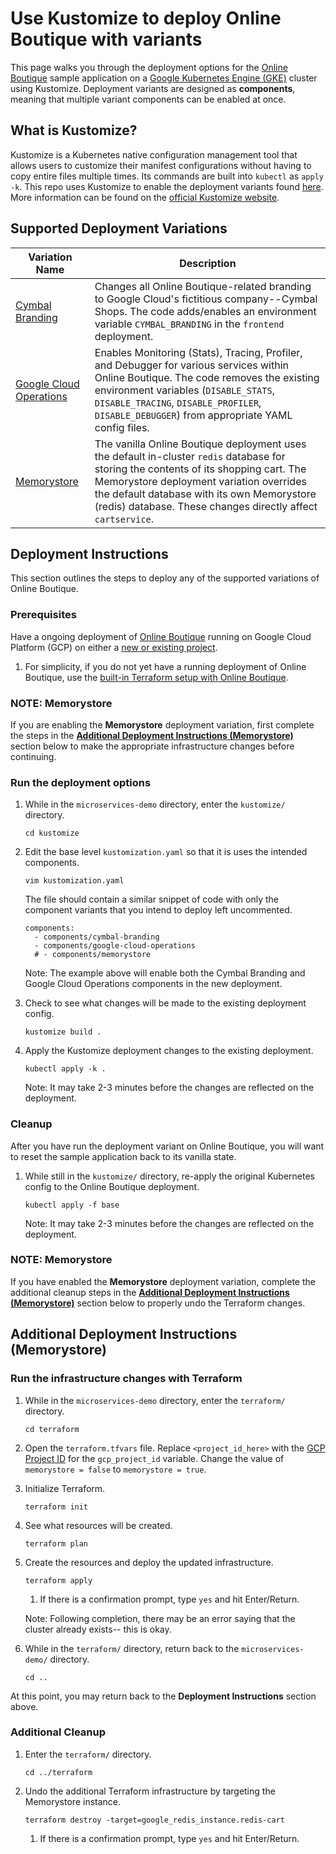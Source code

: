 # Use Kustomize to deploy Online Boutique with variants
This page walks you through the deployment options for the [Online Boutique](https://github.com/GoogleCloudPlatform/microservices-demo) sample application on a [Google Kubernetes Engine (GKE)](https://cloud.google.com/kubernetes-engine) cluster using Kustomize. Deployment variants are designed as **components**, meaning that multiple variant components can be enabled at once.

## What is Kustomize?
Kustomize is a Kubernetes native configuration management tool that allows users to customize their manifest configurations without having to copy entire files multiple times. Its commands are built into `kubectl` as `apply -k`. This repo uses Kustomize to enable the deployment variants found [here](https://github.com/GoogleCloudPlatform/microservices-demo#other-deployment-options). More information can be found on the [official Kustomize website](https://kustomize.io/).

## Supported Deployment Variations
| **Variation Name**                                                                                                         | **Description**                                                                                                                                                                                                                                                                                |
|----------------------------------------------------------------------------------------------------------------------------|------------------------------------------------------------------------------------------------------------------------------------------------------------------------------------------------------------------------------------------------------------------------------------------------|
| [Cymbal Branding](https://github.com/GoogleCloudPlatform/microservices-demo/blob/main/docs/cymbal-shops.md)                | Changes all Online Boutique-related branding to Google Cloud's fictitious company--Cymbal Shops. The code adds/enables an environment variable `CYMBAL_BRANDING` in the `frontend` deployment.                                                                                                 |
| [Google Cloud Operations](https://github.com/GoogleCloudPlatform/microservices-demo/blob/main/docs/gcp-instrumentation.md) | Enables Monitoring (Stats), Tracing, Profiler, and Debugger for various services within Online Boutique. The code removes the existing environment variables (`DISABLE_STATS`, `DISABLE_TRACING`, `DISABLE_PROFILER`, `DISABLE_DEBUGGER`) from appropriate YAML config files.                  |
| [Memorystore](https://github.com/GoogleCloudPlatform/microservices-demo/blob/main/docs/memorystore.md)                     | The vanilla Online Boutique deployment uses the default in-cluster `redis` database for storing the contents of its shopping cart. The Memorystore deployment variation overrides the default database with its own Memorystore (redis) database. These changes directly affect `cartservice`. |

## Deployment Instructions
This section outlines the steps to deploy any of the supported variations of Online Boutique. 

### Prerequisites
Have a ongoing deployment of [Online Boutique](https://github.com/GoogleCloudPlatform/microservices-demo) running on Google Cloud Platform (GCP) on either a [new or existing project](https://cloud.google.com/resource-manager/docs/creating-managing-projects#console).

1. For simplicity, if you do not yet have a running deployment of Online Boutique, use the [built-in Terraform setup with Online Boutique](https://github.com/GoogleCloudPlatform/microservices-demo/tree/main/terraform).

### NOTE: Memorystore
If you are enabling the **Memorystore** deployment variation, first complete the steps in the **[Additional Deployment Instructions (Memorystore)](https://github.com/GoogleCloudPlatform/microservices-demo/edit/readme/kustomize/README.md#additional-deployment-instructions-memorystore)** section below to make the appropriate infrastructure changes before continuing.

### Run the deployment options
1. While in the `microservices-demo` directory, enter the `kustomize/` directory.
    ```
    cd kustomize
    ```

1. Edit the base level `kustomization.yaml` so that it is uses the intended components.
    ```
    vim kustomization.yaml
    ```

    The file should contain a similar snippet of code with only the component variants that you intend to deploy left uncommented.
    ```
    components:
      - components/cymbal-branding
      - components/google-cloud-operations
      # - components/memorystore
     ```

    Note: The example above will enable both the Cymbal Branding and Google Cloud Operations components in the new deployment.

1. Check to see what changes will be made to the existing deployment config.
    ```
    kustomize build .
    ```

1. Apply the Kustomize deployment changes to the existing deployment.
    ```
    kubectl apply -k .
    ```

    Note: It may take 2-3 minutes before the changes are reflected on the deployment.

### Cleanup
After you have run the deployment variant on Online Boutique, you will want to reset the sample application back to its vanilla state.

1. While still in the `kustomize/` directory, re-apply the original Kubernetes config to the Online Boutique deployment.
    ```
    kubectl apply -f base
    ```
    
    Note: It may take 2-3 minutes before the changes are reflected on the deployment.

### NOTE: Memorystore
If you have enabled the **Memorystore** deployment variation, complete the additional cleanup steps in the **[Additional Deployment Instructions (Memorystore)](https://github.com/GoogleCloudPlatform/microservices-demo/edit/readme/kustomize/README.md#additional-deployment-instructions-memorystore)** section below to properly undo the Terraform changes.

## Additional Deployment Instructions (Memorystore)
### Run the infrastructure changes with Terraform
1. While in the `microservices-demo` directory, enter the `terraform/` directory.
    ```
    cd terraform
    ```

1. Open the `terraform.tfvars` file. Replace `<project_id_here>` with the [GCP Project ID](https://cloud.google.com/resource-manager/docs/creating-managing-projects?hl=en#identifying_projects) for the `gcp_project_id` variable. Change the value of `memorystore = false` to `memorystore = true`.

1. Initialize Terraform.
    ```
    terraform init
    ```

1. See what resources will be created.
    ```
    terraform plan
    ```

1. Create the resources and deploy the updated infrastructure.
    ```
    terraform apply
    ```
    1. If there is a confirmation prompt, type `yes` and hit Enter/Return.
    
    Note: Following completion, there may be an error saying that the cluster already exists-- this is okay.

1. While in the `terraform/` directory, return back to the `microservices-demo/` directory.
    ```
    cd ..
    ```

At this point, you may return back to the **Deployment Instructions** section above.

### Additional Cleanup
1. Enter the `terraform/` directory.
    ```
    cd ../terraform
    ```

1. Undo the additional Terraform infrastructure by targeting the Memorystore instance.
    ```
    terraform destroy -target=google_redis_instance.redis-cart
    ```
    1. If there is a confirmation prompt, type `yes` and hit Enter/Return.

